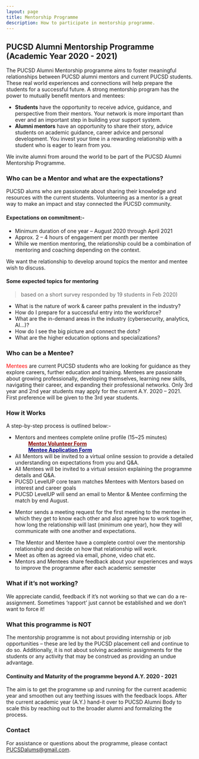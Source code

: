 ```yaml
---
layout: page
title: Mentorship Programme
description: How to participate in mentorship programme.
---
```


## PUCSD Alumni Mentorship Programme (Academic Year 2020 - 2021)

The PUCSD Alumni Mentorship programme aims to foster meaningful relationships between PUCSD alumni mentors and current PUCSD students. These real world experiences and connections will help prepare the students for a successful future. 
A strong mentorship program has the power to mutually benefit mentors and mentees:
- **Students** have the opportunity to receive advice, guidance, and perspective from their mentors. Your network is more important than ever and an important step in building your support system. 
- **Alumni mentors** have an opportunity to share their story, advice students on academic guidance, career advice and personal development. You invest your time in a rewarding relationship with a student who is eager to learn from you.

We invite alumni from around the world to be part of the PUCSD Alumni Mentorship Programme.


### Who can be a Mentor and what are the expectations?

PUCSD alums who are passionate about sharing their knowledge and resources with the current students. Volunteering as a mentor is a great way to make an impact and stay connected the PUCSD community. 
 
#### Expectations on commitment:-
- Minimum duration of one year – August 2020 through April 2021  
- Approx. 2 – 4 hours of engagement per month per mentee  
-  While we mention mentoring, the relationship could be a combination of mentoring and coaching depending on the context.  
         
We want the relationship to develop around topics the mentor and mentee wish to discuss. 

#### Some expected topics for mentoring 
>based on a short survey responded by 19 students in Feb 2020)

* What is the nature of work & career paths prevalent in the industry?  
* How do I prepare for a successful entry into the workforce?  
* What are the in-demand areas in the industry (cybersecurity, analytics, AI…)?  
* How do I see the big picture and connect the dots?  
* What are the higher education options and specializations?  

### Who can be a Mentee?
 <span style="color: red">Mentees</span> are current PUCSD students who are looking for guidance as they explore careers, further education and training. Mentees are passionate about growing professionally, developing themselves, learning new skills, navigating their career, and expanding their professional networks. Only 3rd year and 2nd year students may apply for the current A.Y. 2020 – 2021. First preference will be given to the 3rd year students. 
### How it Works
A step-by-step process is outlined below:-
+ Mentors and mentees complete online profile (15~25 minutes)  
     &nbsp;&nbsp;&nbsp;&nbsp;&nbsp;&nbsp;&nbsp;&nbsp;&nbsp;[<span style="color: darkred">__Mentor Volunteer Form__</span>](https://forms.gle/uLF17ER5WoSx2zCA7)  
    &nbsp;&nbsp;&nbsp;&nbsp;&nbsp;&nbsp;&nbsp;&nbsp;&nbsp;[<span style="color: darkblue">__Mentee Application Form__</span>](https://forms.gle/38ERBmS54LXFc85V9)  
+ All Mentors will be invited to a virtual online session to provide a detailed understanding on expectations from you and Q&A. 
+  All Mentees will be invited to a virtual session explaining the programme details and Q&A.
+ PUCSD LevelUP core team matches Mentees with Mentors based on interest and career goals
+ PUCSD LevelUP will send an email to Mentor & Mentee confirming the match by end August.  
-  Mentor sends a meeting request for the first meeting to the mentee in which they get to know each other and also agree how to work together, how long the relationship will last (minimum one year), how they will communicate with one another and expectations.
+ The Mentor and Mentee have a complete control over the mentorship relationship and decide on how that relationship will work. 
+  Meet as often as agreed via email, phone, video chat etc. 
+ Mentors and Mentees share feedback about your experiences and ways to improve the programme after each academic semester

### What if it’s not working?
We appreciate candid, feedback if it’s not working so that we can do a re-assignment. Sometimes ‘rapport’ just cannot be established and we don’t want to force it!

### What this programme is NOT
The mentorship programme is not about providing internship or job opportunities – these are led by the PUCSD placement cell and continue to do so. Additionally, it is not about solving academic assignments for the students or any activity that may be construed as providing an undue advantage. 
 
#### Continuity and Maturity of the programme beyond A.Y. 2020 - 2021
The aim is to get the programme up and running for the current academic year and smoothen out any teething issues with the feedback loops. After the current academic year (A.Y.) hand-it over to PUCSD Alumni Body to scale this by reaching out to the broader alumni and formalizing the process. 
### Contact
For assistance or questions about the programme, please contact PUCSDalums@gmail.com. 

